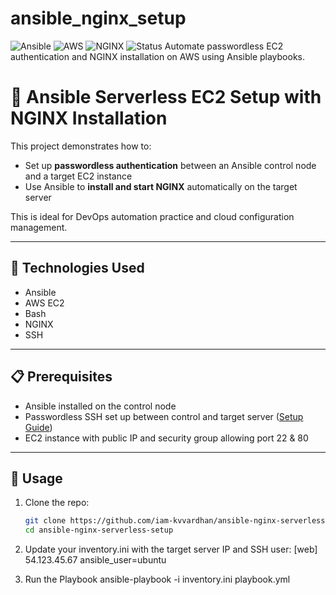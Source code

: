 # ansible_nginx_setup
![Ansible](https://img.shields.io/badge/Automation-Ansible-yellow?style=for-the-badge&logo=ansible)
![AWS](https://img.shields.io/badge/Cloud-AWS-orange?style=for-the-badge&logo=amazon-aws)
![NGINX](https://img.shields.io/badge/WebServer-NGINX-brightgreen?style=for-the-badge&logo=nginx)
![Status](https://img.shields.io/badge/Project-Active-success?style=for-the-badge)
Automate passwordless EC2 authentication and NGINX installation on AWS using Ansible playbooks.
# 🚀 Ansible Serverless EC2 Setup with NGINX Installation

This project demonstrates how to:
- Set up **passwordless authentication** between an Ansible control node and a target EC2 instance
- Use Ansible to **install and start NGINX** automatically on the target server

This is ideal for DevOps automation practice and cloud configuration management.

---

## 🔧 Technologies Used

- Ansible
- AWS EC2
- Bash
- NGINX
- SSH

---

## 📋 Prerequisites

- Ansible installed on the control node
- Passwordless SSH set up between control and target server ([Setup Guide](docs/passwordless_ssh.md))
- EC2 instance with public IP and security group allowing port 22 & 80

---

## 📁 Usage

1. Clone the repo:
   ```bash
   git clone https://github.com/iam-kvvardhan/ansible-nginx-serverless-setup.git
   cd ansible-nginx-serverless-setup

2. Update your inventory.ini with the target server IP and SSH user:
  [web]
54.123.45.67 ansible_user=ubuntu

3. Run the Playbook
   ansible-playbook -i inventory.ini playbook.yml

